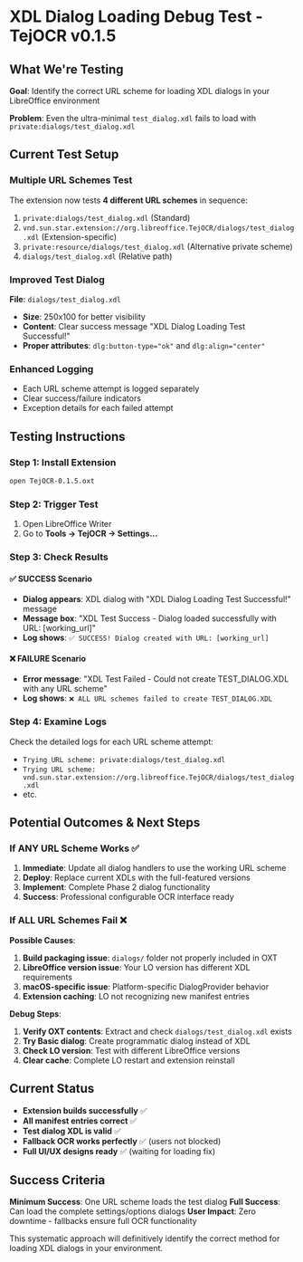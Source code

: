 # XDL Dialog Loading Debug Test - TejOCR v0.1.5

## What We're Testing

**Goal**: Identify the correct URL scheme for loading XDL dialogs in your LibreOffice environment

**Problem**: Even the ultra-minimal `test_dialog.xdl` fails to load with `private:dialogs/test_dialog.xdl`

## Current Test Setup

### Multiple URL Schemes Test
The extension now tests **4 different URL schemes** in sequence:

1. `private:dialogs/test_dialog.xdl` (Standard)
2. `vnd.sun.star.extension://org.libreoffice.TejOCR/dialogs/test_dialog.xdl` (Extension-specific)
3. `private:resource/dialogs/test_dialog.xdl` (Alternative private scheme)
4. `dialogs/test_dialog.xdl` (Relative path)

### Improved Test Dialog
**File**: `dialogs/test_dialog.xdl`
- **Size**: 250x100 for better visibility
- **Content**: Clear success message "XDL Dialog Loading Test Successful!"
- **Proper attributes**: `dlg:button-type="ok"` and `dlg:align="center"`

### Enhanced Logging
- Each URL scheme attempt is logged separately
- Clear success/failure indicators
- Exception details for each failed attempt

## Testing Instructions

### Step 1: Install Extension
```bash
open TejOCR-0.1.5.oxt
```

### Step 2: Trigger Test
1. Open LibreOffice Writer
2. Go to **Tools → TejOCR → Settings...**

### Step 3: Check Results

#### ✅ SUCCESS Scenario
- **Dialog appears**: XDL dialog with "XDL Dialog Loading Test Successful!" message
- **Message box**: "XDL Test Success - Dialog loaded successfully with URL: [working_url]"
- **Log shows**: `✅ SUCCESS! Dialog created with URL: [working_url]`

#### ❌ FAILURE Scenario  
- **Error message**: "XDL Test Failed - Could not create TEST_DIALOG.XDL with any URL scheme"
- **Log shows**: `❌ ALL URL schemes failed to create TEST_DIALOG.XDL`

### Step 4: Examine Logs
Check the detailed logs for each URL scheme attempt:
- `Trying URL scheme: private:dialogs/test_dialog.xdl`
- `Trying URL scheme: vnd.sun.star.extension://org.libreoffice.TejOCR/dialogs/test_dialog.xdl`
- etc.

## Potential Outcomes & Next Steps

### If ANY URL Scheme Works ✅
1. **Immediate**: Update all dialog handlers to use the working URL scheme
2. **Deploy**: Replace current XDLs with the full-featured versions
3. **Implement**: Complete Phase 2 dialog functionality
4. **Success**: Professional configurable OCR interface ready

### If ALL URL Schemes Fail ❌
**Possible Causes**:
1. **Build packaging issue**: `dialogs/` folder not properly included in OXT
2. **LibreOffice version issue**: Your LO version has different XDL requirements  
3. **macOS-specific issue**: Platform-specific DialogProvider behavior
4. **Extension caching**: LO not recognizing new manifest entries

**Debug Steps**:
1. **Verify OXT contents**: Extract and check `dialogs/test_dialog.xdl` exists
2. **Try Basic dialog**: Create programmatic dialog instead of XDL
3. **Check LO version**: Test with different LibreOffice versions
4. **Clear cache**: Complete LO restart and extension reinstall

## Current Status

- **Extension builds successfully** ✅
- **All manifest entries correct** ✅  
- **Test dialog XDL is valid** ✅
- **Fallback OCR works perfectly** ✅ (users not blocked)
- **Full UI/UX designs ready** ✅ (waiting for loading fix)

## Success Criteria

**Minimum Success**: One URL scheme loads the test dialog
**Full Success**: Can load the complete settings/options dialogs
**User Impact**: Zero downtime - fallbacks ensure full OCR functionality

This systematic approach will definitively identify the correct method for loading XDL dialogs in your environment. 